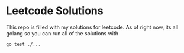 # Leetcode Solutions

This repo is filled with my solutions for leetcode. As of right now, its all golang so you can run all of the solutions with 
```
go test ./...
```
